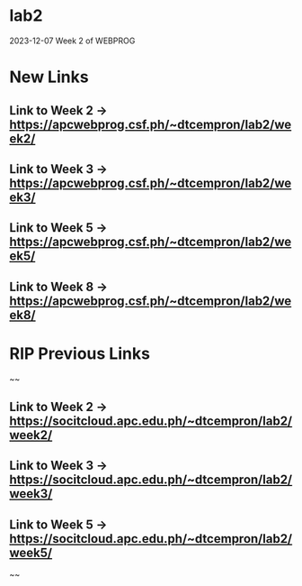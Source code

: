 # lab2
2023-12-07 Week 2 of WEBPROG

# New Links
## Link to Week 2 -> https://apcwebprog.csf.ph/~dtcempron/lab2/week2/
## Link to Week 3 -> https://apcwebprog.csf.ph/~dtcempron/lab2/week3/
## Link to Week 5 -> https://apcwebprog.csf.ph/~dtcempron/lab2/week5/
## Link to Week 8 -> https://apcwebprog.csf.ph/~dtcempron/lab2/week8/

# RIP Previous Links
~~
## Link to Week 2 -> https://socitcloud.apc.edu.ph/~dtcempron/lab2/week2/    
## Link to Week 3 -> https://socitcloud.apc.edu.ph/~dtcempron/lab2/week3/  
## Link to Week 5 -> https://socitcloud.apc.edu.ph/~dtcempron/lab2/week5/
~~
